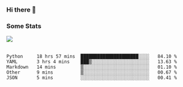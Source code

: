 ### Hi there 👋

<!--
**haruishi43/haruishi43** is a ✨ _special_ ✨ repository because its `README.md` (this file) appears on your GitHub profile.

Here are some ideas to get you started:

- 🔭 I’m currently working on ...
- 🌱 I’m currently learning ...
- 👯 I’m looking to collaborate on ...
- 🤔 I’m looking for help with ...
- 💬 Ask me about ...
- 📫 How to reach me: ...
- 😄 Pronouns: ...
- ⚡ Fun fact: ...
-->

### Some Stats
<div>
  <img align="center" src="https://github-readme-stats.vercel.app/api?username=haruishi43&count_private=true&show_icons=true" />
</div>

</br>

<!--START_SECTION:waka-->
```text
Python     18 hrs 57 mins  █████████████████████░░░░   84.10 % 
YAML       3 hrs 4 mins    ███▒░░░░░░░░░░░░░░░░░░░░░   13.63 % 
Markdown   14 mins         ▒░░░░░░░░░░░░░░░░░░░░░░░░   01.10 % 
Other      9 mins          ▒░░░░░░░░░░░░░░░░░░░░░░░░   00.67 % 
JSON       5 mins          ░░░░░░░░░░░░░░░░░░░░░░░░░   00.41 % 
```
<!--END_SECTION:waka-->
